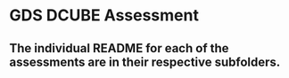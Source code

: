 # GDS DCUBE Assessment
## The individual README for each of the assessments are in their respective subfolders.